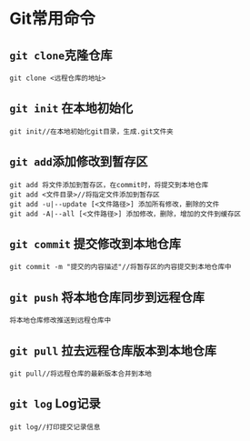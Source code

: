 # Git常用命令

## `git clone`克隆仓库
    git clone <远程仓库的地址>

## `git init` 在本地初始化
    git init//在本地初始化git目录，生成.git文件夹

## `git add`添加修改到暂存区
    git add 将文件添加到暂存区，在commit时，将提交到本地仓库
    git add <文件目录>//将指定文件添加到暂存区
    git add -u|--update [<文件路径>] 添加所有修改，删除的文件
    git add -A|--all [<文件路径>] 添加修改，删除，增加的文件到缓存区

## `git commit` 提交修改到本地仓库
    git commit -m "提交的内容描述"//将暂存区的内容提交到本地仓库中

## `git push` 将本地仓库同步到远程仓库
    将本地仓库修改推送到远程仓库中

## `git pull` 拉去远程仓库版本到本地仓库
    git pull//将远程仓库的最新版本合并到本地

## `git log` Log记录
    git log//打印提交记录信息
